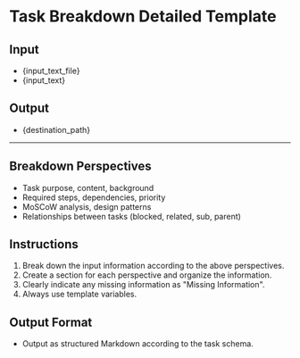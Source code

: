 # Task Breakdown Detailed Template

## Input

- {input_text_file}
- {input_text}

## Output

- {destination_path}

---

## Breakdown Perspectives

- Task purpose, content, background
- Required steps, dependencies, priority
- MoSCoW analysis, design patterns
- Relationships between tasks (blocked, related, sub, parent)

## Instructions

1. Break down the input information according to the above perspectives.
2. Create a section for each perspective and organize the information.
3. Clearly indicate any missing information as "Missing Information".
4. Always use template variables.

## Output Format

- Output as structured Markdown according to the task schema.
